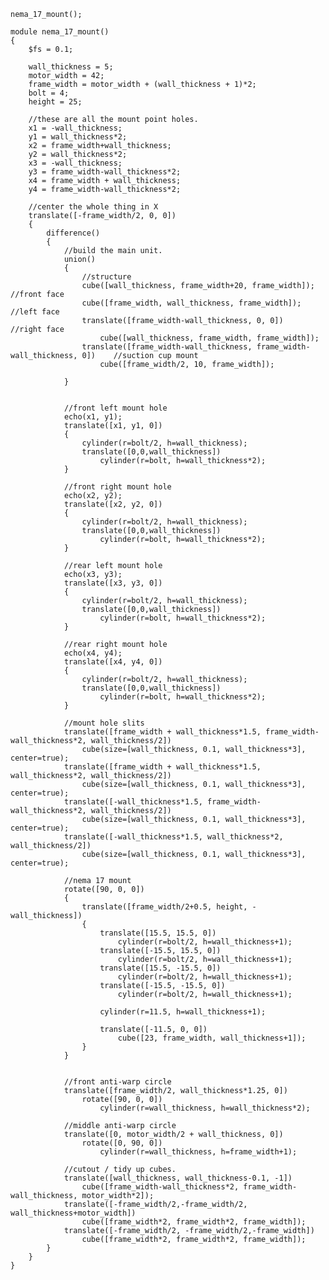 
    nema_17_mount();

    module nema_17_mount()
    {
        $fs = 0.1;

        wall_thickness = 5;
        motor_width = 42;
        frame_width = motor_width + (wall_thickness + 1)*2;
        bolt = 4;
        height = 25;
        
        //these are all the mount point holes.
        x1 = -wall_thickness;
        y1 = wall_thickness*2;
        x2 = frame_width+wall_thickness;
        y2 = wall_thickness*2;
        x3 = -wall_thickness;
        y3 = frame_width-wall_thickness*2;
        x4 = frame_width + wall_thickness;
        y4 = frame_width-wall_thickness*2;
        
        //center the whole thing in X
        translate([-frame_width/2, 0, 0])
        {
            difference()
            {
                //build the main unit.
                union()
                {
                    //structure
                    cube([wall_thickness, frame_width+20, frame_width]); //front face
                    cube([frame_width, wall_thickness, frame_width]); //left face
                    translate([frame_width-wall_thickness, 0, 0])     //right face
                        cube([wall_thickness, frame_width, frame_width]);
                    translate([frame_width-wall_thickness, frame_width-wall_thickness, 0])    //suction cup mount
                        cube([frame_width/2, 10, frame_width]);

                }


                //front left mount hole
                echo(x1, y1);
                translate([x1, y1, 0])
                {
                    cylinder(r=bolt/2, h=wall_thickness);
                    translate([0,0,wall_thickness])
                        cylinder(r=bolt, h=wall_thickness*2);
                }
                
                //front right mount hole
                echo(x2, y2);
                translate([x2, y2, 0])
                {
                    cylinder(r=bolt/2, h=wall_thickness);
                    translate([0,0,wall_thickness])
                        cylinder(r=bolt, h=wall_thickness*2);           
                }
                
                //rear left mount hole
                echo(x3, y3);
                translate([x3, y3, 0])
                {
                    cylinder(r=bolt/2, h=wall_thickness);
                    translate([0,0,wall_thickness])
                        cylinder(r=bolt, h=wall_thickness*2);
                }
                
                //rear right mount hole
                echo(x4, y4);
                translate([x4, y4, 0])
                {
                    cylinder(r=bolt/2, h=wall_thickness);
                    translate([0,0,wall_thickness])
                        cylinder(r=bolt, h=wall_thickness*2);
                }
                
                //mount hole slits
                translate([frame_width + wall_thickness*1.5, frame_width-wall_thickness*2, wall_thickness/2])
                    cube(size=[wall_thickness, 0.1, wall_thickness*3], center=true);
                translate([frame_width + wall_thickness*1.5, wall_thickness*2, wall_thickness/2])
                    cube(size=[wall_thickness, 0.1, wall_thickness*3], center=true);
                translate([-wall_thickness*1.5, frame_width-wall_thickness*2, wall_thickness/2])
                    cube(size=[wall_thickness, 0.1, wall_thickness*3], center=true);
                translate([-wall_thickness*1.5, wall_thickness*2, wall_thickness/2])
                    cube(size=[wall_thickness, 0.1, wall_thickness*3], center=true);

                //nema 17 mount
                rotate([90, 0, 0])
                {
                    translate([frame_width/2+0.5, height, -wall_thickness])
                    {
                        translate([15.5, 15.5, 0])
                            cylinder(r=bolt/2, h=wall_thickness+1);
                        translate([-15.5, 15.5, 0])
                            cylinder(r=bolt/2, h=wall_thickness+1);
                        translate([15.5, -15.5, 0])
                            cylinder(r=bolt/2, h=wall_thickness+1);
                        translate([-15.5, -15.5, 0])
                            cylinder(r=bolt/2, h=wall_thickness+1);

                        cylinder(r=11.5, h=wall_thickness+1);

                        translate([-11.5, 0, 0])
                            cube([23, frame_width, wall_thickness+1]);
                    }
                }


                //front anti-warp circle
                translate([frame_width/2, wall_thickness*1.25, 0])
                    rotate([90, 0, 0])
                        cylinder(r=wall_thickness, h=wall_thickness*2);

                //middle anti-warp circle           
                translate([0, motor_width/2 + wall_thickness, 0])
                    rotate([0, 90, 0])
                        cylinder(r=wall_thickness, h=frame_width+1);

                //cutout / tidy up cubes.
                translate([wall_thickness, wall_thickness-0.1, -1])
                    cube([frame_width-wall_thickness*2, frame_width-wall_thickness, motor_width*2]);
                translate([-frame_width/2,-frame_width/2, wall_thickness+motor_width])
                    cube([frame_width*2, frame_width*2, frame_width]);
                translate([-frame_width/2, -frame_width/2,-frame_width])
                    cube([frame_width*2, frame_width*2, frame_width]);
            }
        }
    }
